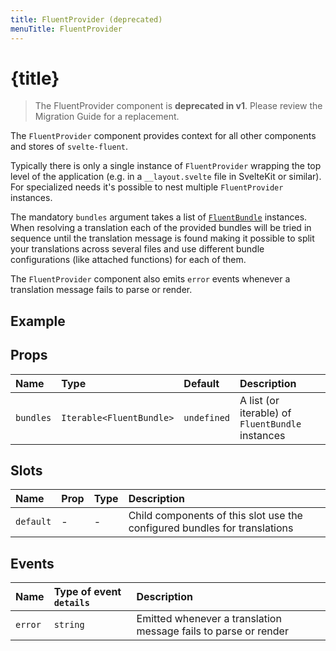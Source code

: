 ```yaml
---
title: FluentProvider (deprecated)
menuTitle: FluentProvider
---
```


<script>
	import ExampleProvider from '$site/examples/provider/Example.svelte'
</script>

# {title}

> The FluentProvider component is **deprecated in v1**.
> Please review the Migration Guide for a replacement.

The `FluentProvider` component provides context for all other components and stores of `svelte-fluent`.

Typically there is only a single instance of `FluentProvider` wrapping the top level of the application
(e.g. in a `__layout.svelte` file in SvelteKit or similar). For specialized needs it's possible to nest
multiple `FluentProvider` instances.

The mandatory `bundles` argument takes a list of
[`FluentBundle`](https://projectfluent.org/fluent.js/bundle/classes/fluentbundle.html) instances. When resolving a
translation each of the provided bundles will be tried in sequence until the translation message is found making
it possible to split your translations across several files and use different bundle configurations (like attached
functions) for each of them.

The `FluentProvider` component also emits `error` events whenever a translation message fails to parse or render.

## Example

<ExampleProvider />

## Props

| Name      | Type                     | Default     | Description                                      |
| :-------- | :----------------------- | :---------- | :----------------------------------------------- |
| `bundles` | `Iterable<FluentBundle>` | `undefined` | A list (or iterable) of `FluentBundle` instances |

## Slots

| Name      | Prop | Type | Description                                                               |
| :-------- | :--- | :--- | :------------------------------------------------------------------------ |
| `default` | -    | -    | Child components of this slot use the configured bundles for translations |

## Events

| Name    | Type of event `details` | Description                                                     |
| :------ | :---------------------- | :-------------------------------------------------------------- |
| `error` | `string`                | Emitted whenever a translation message fails to parse or render |
